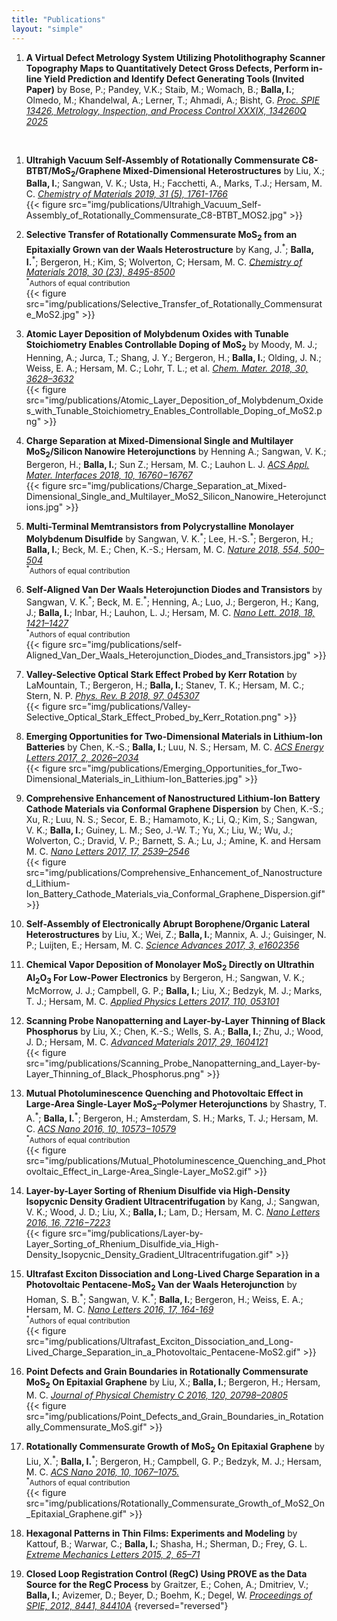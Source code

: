 ```yaml
---
title: "Publications"
layout: "simple"
---
```



1. **A Virtual Defect Metrology System Utilizing Photolithography Scanner Topography Maps to Quantitatively Detect Gross Defects, Perform in-line Yield Prediction and Identify Defect Generating Tools (Invited Paper)** by Bose, P.; Pandey, V.K.; Staib, M.; Womach, B.; **Balla, I.**; Olmedo, M.; Khandelwal, A.; Lerner, T.; Ahmadi, A.; Bisht, G. [_Proc. SPIE 13426, Metrology, Inspection, and Process Control XXXIX, 134260Q 2025_](https://doi.org/10.1117/12.3050587)
<br>

1. **Ultrahigh Vacuum Self-Assembly of Rotationally Commensurate C8-BTBT/MoS<sub>2</sub>/Graphene Mixed-Dimensional Heterostructures** by Liu, X.; **Balla, I.**; Sangwan, V. K.; Usta, H.; Facchetti, A., Marks, T.J.; Hersam, M. C. [_Chemistry of Materials 2019, 31 (5), 1761-1766_](https://doi.org/10.1021/acs.chemmater.8b05348)
<br>{{< figure src="img/publications/Ultrahigh_Vacuum_Self-Assembly_of_Rotationally_Commensurate_C8-BTBT_MOS2.jpg" >}} 

1. **Selective Transfer of Rotationally Commensurate MoS<sub>2</sub> from an Epitaxially Grown van der Waals Heterostructure** by Kang, J.<sup>\*</sup>; **Balla, I.**<sup>\*</sup>; Bergeron, H.; Kim, S; Wolverton, C; Hersam, M. C. [_Chemistry of Materials 2018, 30 (23), 8495-8500_](https://doi.org/10.1021/acs.chemmater.8b03128)
<br><small><sup>\*</sup>Authors of equal contribution</small>
<br>{{< figure src="img/publications/Selective_Transfer_of_Rotationally_Commensurate_MoS2.jpg" >}}

1. **Atomic Layer Deposition of Molybdenum Oxides with Tunable Stoichiometry Enables Controllable Doping of MoS<sub>2</sub>** by Moody, M. J.; Henning, A.; Jurca, T.; Shang, J. Y.; Bergeron, H.; **Balla, I.**; Olding, J. N.; Weiss, E. A.; Hersam, M. C.; Lohr, T. L.; et al. [_Chem. Mater. 2018, 30, 3628–3632_](https://doi.org/10.1021/acs.chemmater.8b01171)
<br>{{< figure src="img/publications/Atomic_Layer_Deposition_of_Molybdenum_Oxides_with_Tunable_Stoichiometry_Enables_Controllable_Doping_of_MoS2.png" >}}

1. **Charge Separation at Mixed-Dimensional Single and Multilayer MoS<sub>2</sub>/Silicon Nanowire Heterojunctions** by Henning A.; Sangwan, V. K.; Bergeron, H.; **Balla, I.**; Sun Z.; Hersam, M. C.; Lauhon L. J. [_ACS Appl. Mater. Interfaces 2018, 10, 16760−16767_](https://doi.org/10.1021/acsami.8b03133)
<br>{{< figure src="img/publications/Charge_Separation_at_Mixed-Dimensional_Single_and_Multilayer_MoS2_Silicon_Nanowire_Heterojunctions.jpg" >}}

1. **Multi-Terminal Memtransistors from Polycrystalline Monolayer Molybdenum Disulfide** by Sangwan, V. K.<sup>\*</sup>; Lee, H.-S.<sup>\*</sup>; Bergeron, H.; **Balla, I.**; Beck, M. E.; Chen, K.-S.; Hersam, M. C. [_Nature 2018, 554, 500–504_](https://doi.org/10.1038/nature25747)
<br><small><sup>\*</sup>Authors of equal contribution</small>

1. **Self-Aligned Van Der Waals Heterojunction Diodes and Transistors** by Sangwan, V. K.<sup>\*</sup>; Beck, M. E.<sup>\*</sup>; Henning, A.; Luo, J.; Bergeron, H.; Kang, J.; **Balla, I.**; Inbar, H.; Lauhon, L. J.; Hersam, M. C. [_Nano Lett. 2018, 18, 1421–1427_](https://doi.org/10.1021/acs.nanolett.7b05177)
<br><small><sup>\*</sup>Authors of equal contribution</small>
<br>{{< figure src="img/publications/self-Aligned_Van_Der_Waals_Heterojunction_Diodes_and_Transistors.jpg" >}}

1. **Valley-Selective Optical Stark Effect Probed by Kerr Rotation** by LaMountain, T.; Bergeron, H.; **Balla, I.**; Stanev, T. K.; Hersam, M. C.; Stern, N. P. [_Phys. Rev. B 2018, 97, 045307_](https://doi.org/10.1103/PhysRevB.97.045307)
<br>{{< figure src="img/publications/Valley-Selective_Optical_Stark_Effect_Probed_by_Kerr_Rotation.png" >}}

1. **Emerging Opportunities for Two-Dimensional Materials in Lithium-Ion Batteries** by Chen, K.-S.; **Balla, I.**; Luu, N. S.; Hersam, M. C. [_ACS Energy Letters 2017, 2, 2026–2034_](https://doi.org/10.1021/acsenergylett.7b00476)
<br>{{< figure src="img/publications/Emerging_Opportunities_for_Two-Dimensional_Materials_in_Lithium-Ion_Batteries.jpg" >}}

1. **Comprehensive Enhancement of Nanostructured Lithium-Ion Battery Cathode Materials via Conformal Graphene Dispersion** by Chen, K.-S.; Xu, R.; Luu, N. S.; Secor, E. B.; Hamamoto, K.; Li, Q.; Kim, S.; Sangwan, V. K.; **Balla, I.**; Guiney, L. M.; Seo, J.-W. T.; Yu, X.; Liu, W.; Wu, J.; Wolverton, C.; Dravid, V. P.; Barnett, S. A.; Lu, J.; Amine, K. and Hersam M. C. [_Nano Letters 2017, 17, 2539–2546_](https://doi.org/10.1021/acs.nanolett.7b00274)
<br>{{< figure src="img/publications/Comprehensive_Enhancement_of_Nanostructured_Lithium-Ion_Battery_Cathode_Materials_via_Conformal_Graphene_Dispersion.gif" >}}

1. **Self-Assembly of Electronically Abrupt Borophene/Organic Lateral Heterostructures** by Liu, X.; Wei, Z.; **Balla, I.**; Mannix, A. J.; Guisinger, N. P.; Luijten, E.; Hersam, M. C. [_Science Advances 2017, 3, e1602356_](https://doi.org/10.1126/sciadv.1602356)

1. **Chemical Vapor Deposition of Monolayer MoS<sub>2</sub> Directly on Ultrathin Al<sub>2</sub>O<sub>3</sub> For Low-Power Electronics** by Bergeron, H.; Sangwan, V. K.; McMorrow, J. J.; Campbell, G. P.; **Balla, I.**; Liu, X.; Bedzyk, M. J.; Marks, T. J.; Hersam, M. C. [_Applied Physics Letters 2017, 110, 053101_](https://doi.org/10.1063/1.4975064)

0.  **Scanning Probe Nanopatterning and Layer-by-Layer Thinning of Black Phosphorus** by Liu, X.; Chen, K.-S.; Wells, S. A.; **Balla, I.**; Zhu, J.; Wood, J. D.; Hersam, M. C. [_Advanced Materials 2017, 29, 1604121_](https://doi.org/10.1002/adma.201604121)
<br>{{< figure src="img/publications/Scanning_Probe_Nanopatterning_and_Layer-by-Layer_Thinning_of_Black_Phosphorus.png" >}}

1. **Mutual Photoluminescence Quenching and Photovoltaic Effect in Large-Area Single-Layer MoS<sub>2</sub>–Polymer Heterojunctions** by Shastry, T. A.<sup>\*</sup>; **Balla, I.**<sup>\*</sup>; Bergeron, H.; Amsterdam, S. H.; Marks, T. J.; Hersam, M. C. [_ACS Nano 2016, 10, 10573−10579_](https://doi.org/10.1021/acsnano.6b06592)
<br><small><sup>\*</sup>Authors of equal contribution</small>
<br>{{< figure src="img/publications/Mutual_Photoluminescence_Quenching_and_Photovoltaic_Effect_in_Large-Area_Single-Layer_MoS2.gif" >}}

1. **Layer-by-Layer Sorting of Rhenium Disulfide via High-Density Isopycnic Density Gradient Ultracentrifugation** by Kang, J.; Sangwan, V. K.; Wood, J. D.; Liu, X.; **Balla, I.**; Lam, D.; Hersam, M. C. [_Nano Letters 2016, 16, 7216−7223_](https://doi.org/10.1021/acs.nanolett.6b03584)
<br>{{< figure src="img/publications/Layer-by-Layer_Sorting_of_Rhenium_Disulfide_via_High-Density_Isopycnic_Density_Gradient_Ultracentrifugation.gif" >}}

1. **Ultrafast Exciton Dissociation and Long-Lived Charge Separation in a Photovoltaic Pentacene-MoS<sub>2</sub> Van der Waals Heterojunction** by Homan, S. B.<sup>\*</sup>; Sangwan, V. K.<sup>\*</sup>; **Balla, I.**; Bergeron, H.; Weiss, E. A.; Hersam, M. C. [_Nano Letters 2016, 17, 164-169_](https://doi.org/10.1021/acs.nanolett.6b03704)
<br><small><sup>\*</sup>Authors of equal contribution</small>
<br>{{< figure src="img/publications/Ultrafast_Exciton_Dissociation_and_Long-Lived_Charge_Separation_in_a_Photovoltaic_Pentacene-MoS2.gif" >}}

1. **Point Defects and Grain Boundaries in Rotationally Commensurate MoS<sub>2</sub> On Epitaxial Graphene** by Liu, X.; **Balla, I.**; Bergeron, H.; Hersam, M. C. [_Journal of Physical Chemistry C 2016, 120, 20798–20805_](https://doi.org/10.1021/acs.jpcc.6b02073)
<br>{{< figure src="img/publications/Point_Defects_and_Grain_Boundaries_in_Rotationally_Commensurate_MoS.gif" >}}

1. **Rotationally Commensurate Growth of MoS<sub>2</sub> On Epitaxial Graphene** by Liu, X.<sup>\*</sup>; **Balla, I.**<sup>\*</sup>; Bergeron, H.; Campbell, G. P.; Bedzyk, M. J.; Hersam, M. C. [_ACS Nano 2016, 10, 1067–1075._](https://doi.org/10.1021/acsnano.5b06398)
<br><small><sup>\*</sup>Authors of equal contribution</small>
<br>{{< figure src="img/publications/Rotationally_Commensurate_Growth_of_MoS2_On_Epitaxial_Graphene.gif" >}}

1. **Hexagonal Patterns in Thin Films: Experiments and Modeling** by Kattouf, B.; Warwar, C.; **Balla, I.**; Shasha, H.; Sherman, D.; Frey, G. L. [_Extreme Mechanics Letters 2015, 2, 65–71_](https://doi.org/10.1016/j.eml.2015.01.001)

1. **Closed Loop Registration Control (RegC) Using PROVE as the Data Source for the RegC Process** by Graitzer, E.; Cohen, A.; Dmitriev, V.; **Balla, I.**; Avizemer, D.; Beyer, D.; Boehm, K.; Degel, W. [_Proceedings of SPIE, 2012, 8441, 84410A_](https://doi.org/10.1117/12.976632)
{reversed="reversed"}